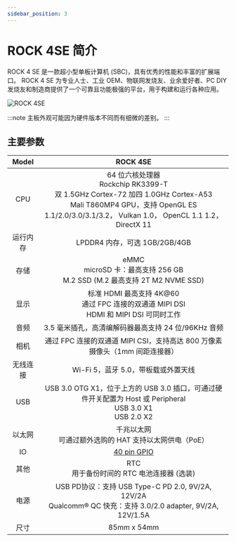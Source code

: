 ```yaml
---
sidebar_position: 3
---
```


# ROCK 4SE 简介

ROCK 4 SE 是一款超小型单板计算机 (SBC)，具有优秀的性能和丰富的扩展端口。
ROCK 4 SE 为专业人士、工业 OEM、物联网发烧友、业余爱好者、PC DIY 发烧友和制造商提供了一个可靠且功能极强的平台，用于构建和运行各种应用。

![ROCK 4SE](/img/rock4/rock4se-closelook.webp)

:::note
主板外观可能因为硬件版本不同而有细微的差别。
:::

## 主要参数

|  Model   |                                                                                         ROCK 4SE                                                                                         |
| :------: | :--------------------------------------------------------------------------------------------------------------------------------------------------------------------------------------: |
|   CPU    | 64 位六核处理器<br/>Rockchip RK3399-T<br/>双 1.5GHz Cortex-72 加四 1.0GHz Cortex-A53<br/>Mali T860MP4 GPU，支持 OpenGL ES 1.1/2.0/3.0/3.1/3.2， Vulkan 1.0， OpenCL 1.1 1.2， DirectX 11 |
| 运行内存 |                                                                              LPDDR4 内存，可选 1GB/2GB/4GB                                                                               |
|   存储   |                                                      eMMC<br/>microSD 卡：最高支持 256 GB<br/>M.2 SSD (M.2 最高支持 2T M2 NVME SSD)                                                      |
|   显示   |                                               标准 HDMI 最高支持 4K@60<br/>通过 FPC 连接的双通道 MIPI DSI<br/>HDMI 和 MIPI DSI 可同时工作                                                |
|   音频   |                                                                   3.5 毫米插孔，高清编解码器最高支持 24 位/96KHz 音频                                                                    |
|   相机   |                                                       通过 FPC 连接的双通道 MIPI CSI，支持高达 800 万像素摄像头（1mm 间距连接器）                                                        |
| 无线连接 |                                                                           Wi-Fi 5，蓝牙 5.0，带板载或外置天线                                                                            |
|   USB    |                                      USB 3.0 OTG X1，位于上方的 USB 3.0 插口，可通过硬件开关配置为 Host 或 Peripheral<br/>USB 3.0 X1<br/>USB 2.0 X2                                      |
|  以太网  |                                                                千兆以太网<br/>可通过额外选购的 HAT 支持以太网供电（PoE）                                                                 |
|    IO    |                                                                        [40 pin GPIO](/rock4/hardware/rock4-gpio)                                                                         |
|   其他   |                                                                       RTC<br/>用于备份时间的 RTC 电池连接器 (选装)                                                                       |
|   电源   |                                     USB PD协议：支持 USB Type-C PD 2.0, 9V/2A, 12V/2A<br/>Qualcomm® QC 快充：支持 3.0/2.0 adapter, 9V/2A, 12V/1.5A                                      |
|   尺寸   |                                                                                       85mm x 54mm                                                                                        |
